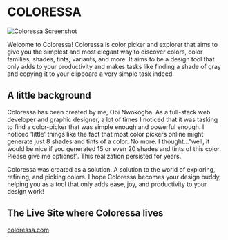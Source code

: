 # COLORESSA

![Coloressa Screenshot](https://images4.imagebam.com/b8/cd/2c/ME2LNON_o.png)

Welcome to Coloressa! Coloressa is color picker and explorer that aims to give you the simplest and most elegant way to discover colors, color families, shades, tints, variants, and more. It aims to be a design tool that only adds to your productivity and makes tasks like finding a shade of gray and copying it to your clipboard a very simple task indeed.

## A little background
Coloressa has been created by me, Obi Nwokogba. As a full-stack web developer and graphic designer, a lot of times I noticed that it was tasking to find a color-picker that was simple enough and powerful enough. I noticed 'little' things like the fact that most color pickers online might generate just 8 shades and tints of a color. No more. I thought..."well, it would be nice if you generated 15 or even 20 shades and tints of this color. Please give me options!". This realization persisted for years. 

Coloressa was created as a solution. A solution to the world of exploring, refining, and picking colors. I hope Coloressa becomes your design buddy, helping you as a tool that only adds ease, joy, and productivity to your design work!


## The Live Site where Coloressa lives
[coloressa.com](https://coloressa.com)
